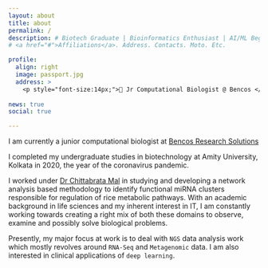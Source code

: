 ```yaml
---
layout: about
title: about
permalink: /
description: # Biotech Graduate | Bioinformatics Enthusiast | AI/ML Beginner
# <a href="#">Affiliations</a>. Address. Contacts. Moto. Etc.

profile:
  align: right
  image: passport.jpg
  address: > 
    <p style="font-size:14px;">🧬 Jr Computational Biologist @ Bencos </p>
  
news: true
social: true

---
```


I am currently a junior computational biologist at [Bencos Research Solutions](http://bencoslife.com/)

I completed my undergraduate studies in biotechnology at Amity University, Kolkata in 2020, the year of the coronavirus pandemic. 

I worked under [Dr Chittabrata Mal](https://in.linkedin.com/in/dr-chittabrata-mal-b5600217) in studying and developing a network analysis based methodology to identify functional miRNA clusters responsible for regulation of rice metabolic pathways. With an academic background in life sciences and my inherent interest in IT, I am constantly working towards creating a right mix of both these domains to observe, examine and possibly solve biological problems.

Presently, my major focus at work is to deal with `NGS` data analysis work which mostly revolves around `RNA-Seq` and `Metagenomic` data. I am also interested in clinical applications of `deep learning`.
